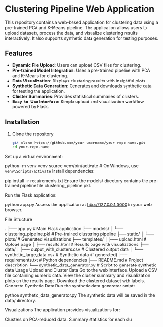 
 # Clustering Pipeline Web Application

This repository contains a web-based application for clustering data using a pre-trained PCA and K-Means pipeline. The application allows users to upload datasets, process the data, and visualize clustering results interactively. It also supports synthetic data generation for testing purposes.

## Features

- **Dynamic File Upload**: Users can upload CSV files for clustering.
- **Pre-trained Model Integration**: Uses a pre-trained pipeline with PCA and K-Means for clustering.
- **Data Visualization**: Displays clustering results with insightful plots.
- **Synthetic Data Generation**: Generates and downloads synthetic data for testing the application.
- **Cluster Summaries**: Provides statistical summaries of clusters.
- **Easy-to-Use Interface**: Simple upload and visualization workflow powered by Flask.

## Installation

1. Clone the repository:

   ```bash
   git clone https://github.com/your-username/your-repo-name.git
   cd your-repo-name
Set up a virtual environment:


python -m venv venv
source venv/bin/activate  # On Windows, use `venv\Scripts\activate`
Install dependencies:


pip install -r requirements.txt
Ensure the models/ directory contains the pre-trained pipeline file clustering_pipeline.pkl.

Run the Flask application:


python app.py
Access the application at http://127.0.0.1:5000 in your web browser.

File Structure

.
├── app.py                   # Main Flask application
├── models/
│   └── clustering_pipeline.pkl  # Pre-trained clustering pipeline
├── static/
│   └── plots/               # Generated visualizations
├── templates/
│   ├── upload.html          # Upload page
│   ├── results.html         # Results page with visualizations
├── data/
│   ├── output_with_clusters.csv # Clustered output data
│   └── synthetic_large_data.csv # Synthetic data (if generated)
├── requirements.txt         # Python dependencies
├── README.md                # Project description
└── synthetic_data_generator.py # Script to generate synthetic data
Usage
Upload and Cluster Data
Go to the web interface.
Upload a CSV file containing numeric data.
View the cluster summary and visualization plots on the results page.
Download the clustered dataset with labels.
Generate Synthetic Data
Run the synthetic data generator script:


python synthetic_data_generator.py
The synthetic data will be saved in the data/ directory.

Visualizations
The application provides visualizations for:

Clusters on PCA-reduced data.
Summary statistics for each clu
 
